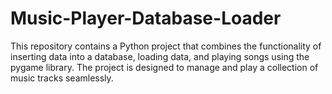# Music-Player-Database-Loader

This repository contains a Python project that combines the functionality of inserting data into a database, loading data, and playing songs using the pygame library. The project is designed to manage and play a collection of music tracks seamlessly.
